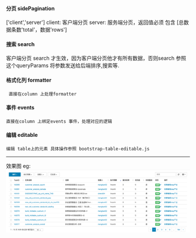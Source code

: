 #### 分页 sidePagination
  ['client','server']
  client: 客户端分页
  server: 服务端分页，返回值必须 包含 [总数据条数'total'，数据'rows']
#### 搜索 search
  客户端分页 search 才生效，因为客户端分页他才有所有数据，否则search 参照这个queryParams
    将参数发送给后端排序,搜索等.
#### 格式化列 formatter
     直接在column 上处理formatter
#### 事件 events
    直接在column 上绑定events 事件，处理对应的逻辑
#### 编辑 editable
    编辑 table上的元素 具体操作参照 bootstrap-table-editable.js
***

效果图 eg:
![GitHub](./xg.png)

